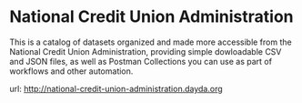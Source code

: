 # National Credit Union Administration

This is a catalog of datasets organized and made more accessible from the National Credit Union Administration, providing simple dowloadable CSV and JSON files, as well as Postman Collections you can use as part of workflows and other automation.

url: http://national-credit-union-administration.dayda.org

